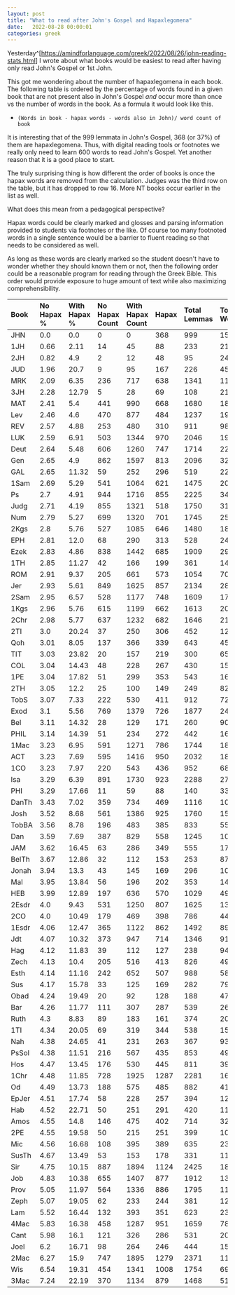 ```yaml
---
layout: post
title: "What to read after John's Gospel and Hapaxlegomena"
date:   2022-08-28 00:00:01 
categories: greek
---
```




Yesterday^[<https://amindforlanguage.com/greek/2022/08/26/john-reading-stats.html>] I wrote about what books would be easiest to read after having only read John's Gospel or 1st John. 

This got me wondering about the number of hapaxlegomena in each book. The following table is ordered by the percentage of words found in a given book that are not present also in John's Gospel _and_ occur more than once vs the number of words in the book. As a formula it would look like this.

* `(Words in book - hapax words - words also in John)/ word count of book`

It is interesting that of the 999 lemmata in John's Gospel, 368 (or 37%) of them are hapaxlegomena. Thus, with digital reading tools or footnotes we really only need to learn 600 words to read John's Gospel. Yet another reason that it is a good place to start. 

The truly surprising thing is how different the order of books is once the hapax words are removed from the calculation. Judges was the third row on the table, but it has dropped to row 16. More NT books occur earlier in the list as well. 


What does this mean from a pedagogical perspective? 

Hapax words could be clearly marked and glosses and parsing information provided to students via footnotes or the like. Of course too many footnoted words in a single sentence would be a barrier to fluent reading so that needs to be considered as well. 

As long as these words are clearly marked so the student doesn't have to wonder whether they should known them or not, then the following order could be a reasonable program for reading through the Greek Bible. This order would provide exposure to huge amount of text while also maximizing comprehensibility. 



| Book | No Hapax % | With Hapax % | No Hapax Count | With Hapax Count | Hapax | Total Lemmas | Total Words |
|:---|:---|:---|:---|:---|:---|:---|:--- |
|JHN|0.0|0.0|0|0|368|999|15438|
|1JH|0.66|2.11|14|45|88|233|2137|
|2JH|0.82|4.9|2|12|48|95|245|
|JUD|1.96|20.7|9|95|167|226|459|
|MRK|2.09|6.35|236|717|638|1341|11286|
|3JH|2.28|12.79|5|28|69|108|219|
|MAT|2.41|5.4|441|990|668|1680|18329|
|Lev|2.46|4.6|470|877|484|1237|19082|
|REV|2.57|4.88|253|480|310|911|9833|
|LUK|2.59|6.91|503|1344|970|2046|19446|
|Deut|2.64|5.48|606|1260|747|1714|22990|
|Gen|2.65|4.9|862|1597|813|2096|32566|
|GAL|2.65|11.32|59|252|296|519|2226|
|1Sam|2.69|5.29|541|1064|621|1475|20131|
|Ps|2.7|4.91|944|1716|855|2225|34964|
|Judg|2.71|4.19|855|1321|518|1750|31527|
|Num|2.79|5.27|699|1320|701|1745|25059|
|2Kgs|2.8|5.76|527|1085|646|1480|18853|
|EPH|2.81|12.0|68|290|313|528|2416|
|Ezek|2.83|4.86|838|1442|685|1909|29658|
|1TH|2.85|11.27|42|166|199|361|1473|
|ROM|2.91|9.37|205|661|573|1054|7055|
|Jer|2.93|5.61|849|1625|857|2134|28948|
|2Sam|2.95|6.57|528|1177|748|1609|17927|
|1Kgs|2.96|5.76|615|1199|662|1613|20803|
|2Chr|2.98|5.77|637|1232|682|1646|21353|
|2TI|3.0|20.24|37|250|306|452|1235|
|Qoh|3.01|8.05|137|366|339|643|4546|
|TIT|3.03|23.82|20|157|219|300|659|
|COL|3.04|14.43|48|228|267|430|1580|
|1PE|3.04|17.82|51|299|353|543|1678|
|2TH|3.05|12.2|25|100|149|249|820|
|TobS|3.07|7.33|222|530|411|912|7233|
|Exod|3.1|5.56|769|1379|726|1877|24816|
|Bel|3.11|14.32|28|129|171|260|901|
|PHIL|3.14|14.39|51|234|272|442|1626|
|1Mac|3.23|6.95|591|1271|786|1744|18292|
|ACT|3.23|7.69|595|1416|950|2032|18412|
|1CO|3.23|7.97|220|543|436|952|6812|
|Isa|3.29|6.39|891|1730|923|2288|27075|
|PHI|3.29|17.66|11|59|88|140|334|
|DanTh|3.43|7.02|359|734|469|1116|10453|
|Josh|3.52|8.68|561|1386|925|1760|15960|
|TobBA|3.56|8.78|196|483|385|833|5503|
|Dan|3.59|7.69|387|829|558|1245|10781|
|JAM|3.62|16.45|63|286|349|555|1739|
|BelTh|3.67|12.86|32|112|153|253|871|
|Jonah|3.94|13.3|43|145|169|296|1090|
|Mal|3.95|13.84|56|196|202|353|1416|
|HEB|3.99|12.89|197|636|570|1029|4935|
|2Esdr|4.0|9.43|531|1250|807|1625|13262|
|2CO|4.0|10.49|179|469|398|786|4473|
|1Esdr|4.06|12.47|365|1122|862|1492|8994|
|Jdt|4.07|10.32|373|947|714|1346|9174|
|Hag|4.12|11.83|39|112|127|238|947|
|Zech|4.13|10.4|205|516|413|826|4963|
|Esth|4.14|11.16|242|652|507|988|5843|
|Sus|4.17|15.78|33|125|169|282|792|
|Obad|4.24|19.49|20|92|128|188|472|
|Bar|4.26|11.77|111|307|287|539|2608|
|Ruth|4.3|8.83|89|183|161|374|2072|
|1TI|4.34|20.05|69|319|344|538|1591|
|Nah|4.38|24.65|41|231|263|367|937|
|PsSol|4.38|11.51|216|567|435|853|4926|
|Hos|4.47|13.45|176|530|445|811|3941|
|1Chr|4.48|11.85|728|1925|1287|2281|16244|
|Od|4.49|13.73|188|575|485|882|4187|
|EpJer|4.51|17.74|58|228|257|394|1285|
|Hab|4.52|22.71|50|251|291|420|1105|
|Amos|4.55|14.8|146|475|402|714|3210|
|2PE|4.55|19.58|50|215|251|399|1098|
|Mic|4.56|16.68|108|395|389|635|2368|
|SusTh|4.67|13.49|53|153|178|331|1134|
|Sir|4.75|10.15|887|1894|1124|2425|18658|
|Job|4.83|10.38|655|1407|877|1912|13561|
|Prov|5.05|11.97|564|1336|886|1795|11164|
|Zeph|5.07|19.05|62|233|244|381|1223|
|Lam|5.52|16.44|132|393|351|623|2391|
|4Mac|5.83|16.38|458|1287|951|1659|7859|
|Cant|5.98|16.1|121|326|286|531|2025|
|Joel|6.2|16.71|98|264|246|444|1580|
|2Mac|6.27|15.9|747|1895|1279|2371|11917|
|Wis|6.54|19.31|454|1341|1008|1754|6943|
|3Mac|7.24|22.19|370|1134|879|1468|5110|
